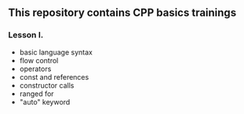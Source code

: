 ## This repository contains CPP basics trainings

### Lesson I.
- basic language syntax
- flow control
- operators
- const and references
- constructor calls
- ranged for
- "auto" keyword
    